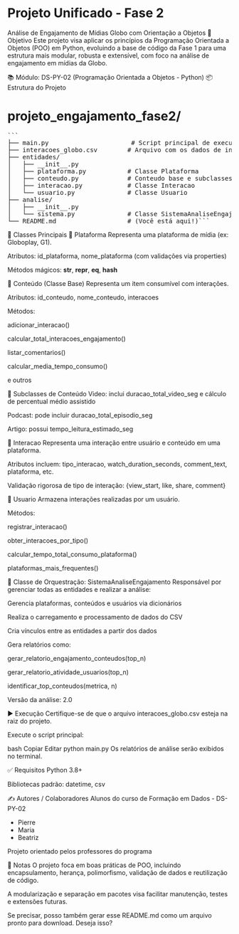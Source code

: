 # Projeto Unificado - Fase 2
Análise de Engajamento de Mídias Globo com Orientação a Objetos
🧠 Objetivo
Este projeto visa aplicar os princípios da Programação Orientada a Objetos (POO) em Python, evoluindo a base de código da Fase 1 para uma estrutura mais modular, robusta e extensível, com foco na análise de engajamento em mídias da Globo.

📚 Módulo: DS-PY-02 (Programação Orientada a Objetos - Python)
📦 Estrutura do Projeto

# projeto_engajamento_fase2/
<pre>```
├── main.py                      # Script principal de execução
├── interacoes_globo.csv        # Arquivo com os dados de interações
├── entidades/
│   ├── __init__.py
│   ├── plataforma.py           # Classe Plataforma
│   ├── conteudo.py             # Conteudo base e subclasses: Video, Podcast, Artigo
│   ├── interacao.py            # Classe Interacao
│   └── usuario.py              # Classe Usuario
├── analise/
│   ├── __init__.py
│   └── sistema.py              # Classe SistemaAnaliseEngajamento
└── README.md                   # (Você está aqui!)```
</pre>


🧩 Classes Principais
🔹 Plataforma
Representa uma plataforma de mídia (ex: Globoplay, G1).

Atributos: id_plataforma, nome_plataforma (com validações via properties)

Métodos mágicos: __str__, __repr__, __eq__, __hash__

🔹 Conteúdo (Classe Base)
Representa um item consumível com interações.

Atributos: id_conteudo, nome_conteudo, interacoes

Métodos:

adicionar_interacao()

calcular_total_interacoes_engajamento()

listar_comentarios()

calcular_media_tempo_consumo()

e outros

🔸 Subclasses de Conteúdo
Video: inclui duracao_total_video_seg e cálculo de percentual médio assistido

Podcast: pode incluir duracao_total_episodio_seg

Artigo: possui tempo_leitura_estimado_seg

🔹 Interacao
Representa uma interação entre usuário e conteúdo em uma plataforma.

Atributos incluem: tipo_interacao, watch_duration_seconds, comment_text, plataforma, etc.

Validação rigorosa de tipo de interação: {view_start, like, share, comment}

🔹 Usuario
Armazena interações realizadas por um usuário.

Métodos:

registrar_interacao()

obter_interacoes_por_tipo()

calcular_tempo_total_consumo_plataforma()

plataformas_mais_frequentes()

🧠 Classe de Orquestração: SistemaAnaliseEngajamento
Responsável por gerenciar todas as entidades e realizar a análise:

Gerencia plataformas, conteúdos e usuários via dicionários

Realiza o carregamento e processamento de dados do CSV

Cria vínculos entre as entidades a partir dos dados

Gera relatórios como:

gerar_relatorio_engajamento_conteudos(top_n)

gerar_relatorio_atividade_usuarios(top_n)

identificar_top_conteudos(metrica, n)

Versão da análise: 2.0

▶️ Execução
Certifique-se de que o arquivo interacoes_globo.csv esteja na raiz do projeto.

Execute o script principal:

bash
Copiar
Editar
python main.py
Os relatórios de análise serão exibidos no terminal.

✅ Requisitos
Python 3.8+

Bibliotecas padrão: datetime, csv

✍️ Autores / Colaboradores
Alunos do curso de Formação em Dados - DS-PY-02
- Pierre
- Maria
- Beatriz

Projeto orientado pelos professores do programa

📌 Notas
O projeto foca em boas práticas de POO, incluindo encapsulamento, herança, polimorfismo, validação de dados e reutilização de código.

A modularização e separação em pacotes visa facilitar manutenção, testes e extensões futuras.

Se precisar, posso também gerar esse README.md como um arquivo pronto para download. Deseja isso?









